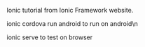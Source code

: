 Ionic tutorial from Ionic Framework website. 

ionic cordova run android to run on android\n

ionic serve to test on browser
